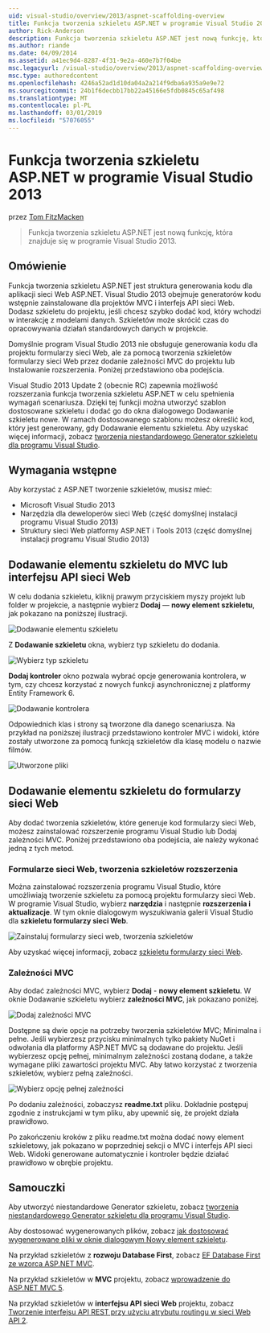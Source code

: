 ```yaml
---
uid: visual-studio/overview/2013/aspnet-scaffolding-overview
title: Funkcja tworzenia szkieletu ASP.NET w programie Visual Studio 2013 | Dokumentacja firmy Microsoft
author: Rick-Anderson
description: Funkcja tworzenia szkieletu ASP.NET jest nową funkcję, która znajduje się w programie Visual Studio 2013.
ms.author: riande
ms.date: 04/09/2014
ms.assetid: a41ec9d4-8287-4f31-9e2a-460e7b7f04be
msc.legacyurl: /visual-studio/overview/2013/aspnet-scaffolding-overview
msc.type: authoredcontent
ms.openlocfilehash: 4246a52ad1d10da04a2a214f9dba6a935a9e9e72
ms.sourcegitcommit: 24b1f6decbb17bb22a45166e5fdb0845c65af498
ms.translationtype: MT
ms.contentlocale: pl-PL
ms.lasthandoff: 03/01/2019
ms.locfileid: "57076055"
---
```

<a name="aspnet-scaffolding-in-visual-studio-2013"></a>Funkcja tworzenia szkieletu ASP.NET w programie Visual Studio 2013
====================
przez [Tom FitzMacken](https://github.com/tfitzmac)

> Funkcja tworzenia szkieletu ASP.NET jest nową funkcję, która znajduje się w programie Visual Studio 2013.


## <a name="overview"></a>Omówienie

Funkcja tworzenia szkieletu ASP.NET jest struktura generowania kodu dla aplikacji sieci Web ASP.NET. Visual Studio 2013 obejmuje generatorów kodu wstępnie zainstalowane dla projektów MVC i interfejs API sieci Web. Dodasz szkieletu do projektu, jeśli chcesz szybko dodać kod, który wchodzi w interakcję z modelami danych. Szkieletów może skrócić czas do opracowywania działań standardowych danych w projekcie.

Domyślnie program Visual Studio 2013 nie obsługuje generowania kodu dla projektu formularzy sieci Web, ale za pomocą tworzenia szkieletów formularzy sieci Web przez dodanie zależności MVC do projektu lub Instalowanie rozszerzenia. Poniżej przedstawiono oba podejścia.

Visual Studio 2013 Update 2 (obecnie RC) zapewnia możliwość rozszerzania funkcja tworzenia szkieletu ASP.NET w celu spełnienia wymagań scenariusza. Dzięki tej funkcji można utworzyć szablon dostosowane szkieletu i dodać go do okna dialogowego Dodawanie szkieletu nowe. W ramach dostosowanego szablonu możesz określić kod, który jest generowany, gdy Dodawanie elementu szkieletu. Aby uzyskać więcej informacji, zobacz [tworzenia niestandardowego Generator szkieletu dla programu Visual Studio](https://go.microsoft.com/fwlink/p/?LinkId=395029).

## <a name="prerequisites"></a>Wymagania wstępne

Aby korzystać z ASP.NET tworzenie szkieletów, musisz mieć:

- Microsoft Visual Studio 2013
- Narzędzia dla deweloperów sieci Web (część domyślnej instalacji programu Visual Studio 2013)
- Struktury sieci Web platformy ASP.NET i Tools 2013 (część domyślnej instalacji programu Visual Studio 2013)

## <a name="add-a-scaffolded-item-to-mvc-or-web-api"></a>Dodawanie elementu szkieletu do MVC lub interfejsu API sieci Web

W celu dodania szkieletu, kliknij prawym przyciskiem myszy projekt lub folder w projekcie, a następnie wybierz **Dodaj** — **nowy element szkieletu**, jak pokazano na poniższej ilustracji.

![Dodawanie elementu szkieletu](aspnet-scaffolding-overview/_static/image1.png)

Z **Dodawanie szkieletu** okna, wybierz typ szkieletu do dodania.

![Wybierz typ szkieletu](aspnet-scaffolding-overview/_static/image2.png)

**Dodaj kontroler** okno pozwala wybrać opcje generowania kontrolera, w tym, czy chcesz korzystać z nowych funkcji asynchronicznej z platformy Entity Framework 6.

![Dodawanie kontrolera](aspnet-scaffolding-overview/_static/image3.png)

Odpowiednich klas i strony są tworzone dla danego scenariusza. Na przykład na poniższej ilustracji przedstawiono kontroler MVC i widoki, które zostały utworzone za pomocą funkcją szkieletów dla klasę modelu o nazwie filmów.

![Utworzone pliki](aspnet-scaffolding-overview/_static/image4.png)

## <a name="add-a-scaffolded-item-to-web-forms"></a>Dodawanie elementu szkieletu do formularzy sieci Web

Aby dodać tworzenia szkieletów, które generuje kod formularzy sieci Web, możesz zainstalować rozszerzenie programu Visual Studio lub Dodaj zależności MVC. Poniżej przedstawiono oba podejścia, ale należy wykonać jedną z tych metod.

### <a name="web-forms-scaffolding-extension"></a>Formularze sieci Web, tworzenia szkieletów rozszerzenia

Można zainstalować rozszerzenia programu Visual Studio, które umożliwiają tworzenie szkieletu za pomocą projektu formularzy sieci Web. W programie Visual Studio, wybierz **narzędzia** i następnie **rozszerzenia i aktualizacje**. W tym oknie dialogowym wyszukiwania galerii Visual Studio dla **szkieletu formularzy sieci Web**.

![Zainstaluj formularzy sieci web, tworzenia szkieletów](aspnet-scaffolding-overview/_static/image5.png)

Aby uzyskać więcej informacji, zobacz [szkieletu formularzy sieci Web](https://go.microsoft.com/fwlink/p/?LinkId=396478).

### <a name="mvc-dependencies"></a>Zależności MVC

Aby dodać zależności MVC, wybierz **Dodaj** - **nowy element szkieletu**. W oknie Dodawanie szkieletu wybierz **zależności MVC**, jak pokazano poniżej.

![Dodaj zależności MVC](aspnet-scaffolding-overview/_static/image6.png)

Dostępne są dwie opcje na potrzeby tworzenia szkieletów MVC; Minimalna i pełne. Jeśli wybierzesz przycisku minimalnych tylko pakiety NuGet i odwołania dla platformy ASP.NET MVC są dodawane do projektu. Jeśli wybierzesz opcję pełnej, minimalnym zależności zostaną dodane, a także wymagane pliki zawartości projektu MVC. Aby łatwo korzystać z tworzenia szkieletów, wybierz pełną zależności.

![Wybierz opcję pełnej zależności](aspnet-scaffolding-overview/_static/image7.png)

Po dodaniu zależności, zobaczysz **readme.txt** pliku. Dokładnie postępuj zgodnie z instrukcjami w tym pliku, aby upewnić się, że projekt działa prawidłowo.

Po zakończeniu kroków z pliku readme.txt można dodać nowy element szkieletowy, jak pokazano w poprzedniej sekcji o MVC i interfejs API sieci Web. Widoki generowane automatycznie i kontroler będzie działać prawidłowo w obrębie projektu.

## <a name="tutorials"></a>Samouczki

Aby utworzyć niestandardowe Generator szkieletu, zobacz [tworzenia niestandardowego Generator szkieletu dla programu Visual Studio](https://go.microsoft.com/fwlink/p/?LinkId=395029).

Aby dostosować wygenerowanych plików, zobacz [jak dostosować wygenerowane pliki w oknie dialogowym Nowy element szkieletu](https://blogs.msdn.com/b/webdev/archive/2013/12/26/how-to-customize-the-generated-files-from-the-new-scaffolded-item-dialog.aspx).

Na przykład szkieletów z **rozwoju Database First**, zobacz [EF Database First ze wzorca ASP.NET MVC](../../../mvc/overview/getting-started/database-first-development/setting-up-database.md).

Na przykład szkieletów w **MVC** projektu, zobacz [wprowadzenie do ASP.NET MVC 5](../../../mvc/overview/getting-started/introduction/getting-started.md).

Na przykład szkieletów w **interfejsu API sieci Web** projektu, zobacz [Tworzenie interfejsu API REST przy użyciu atrybutu routingu w sieci Web API 2](../../../web-api/overview/web-api-routing-and-actions/create-a-rest-api-with-attribute-routing.md).
